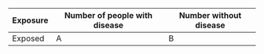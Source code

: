 | Exposure | Number of people with disease | Number without disease |
|----------|-------------------------------|------------------------|
| Exposed  | A                             | B                    